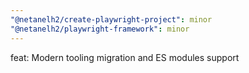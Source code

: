 ```yaml
---
"@netanelh2/create-playwright-project": minor
"@netanelh2/playwright-framework": minor
---
```


feat: Modern tooling migration and ES modules support

